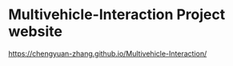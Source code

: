 # Multivehicle-Interaction Project website
https://chengyuan-zhang.github.io/Multivehicle-Interaction/

